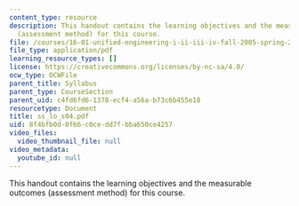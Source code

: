 ```yaml
---
content_type: resource
description: This handout contains the learning objectives and the measurable outcomes
  (assessment method) for this course.
file: /courses/16-01-unified-engineering-i-ii-iii-iv-fall-2005-spring-2006/8f4bfb0d0f66c0cedd7fbba650ce4257_ss_lo_s04.pdf
file_type: application/pdf
learning_resource_types: []
license: https://creativecommons.org/licenses/by-nc-sa/4.0/
ocw_type: OCWFile
parent_title: Syllabus
parent_type: CourseSection
parent_uid: c4fd6fd6-1378-ecf4-a56a-b73c6b455e18
resourcetype: Document
title: ss_lo_s04.pdf
uid: 8f4bfb0d-0f66-c0ce-dd7f-bba650ce4257
video_files:
  video_thumbnail_file: null
video_metadata:
  youtube_id: null
---
```

This handout contains the learning objectives and the measurable outcomes (assessment method) for this course.